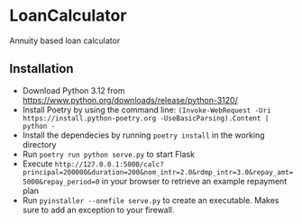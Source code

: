 # LoanCalculator
Annuity based loan calculator

## Installation

- Download Python 3.12 from https://www.python.org/downloads/release/python-3120/
- Install Poetry by using the command line: ``(Invoke-WebRequest -Uri https://install.python-poetry.org -UseBasicParsing).Content | python -``
- Install the dependecies by running ``poetry install`` in the working directory
- Run ``poetry run python serve.py`` to start Flask
- Execute ``http://127.0.0.1:5000/calc?principal=200000&duration=200&nom_intr=2.0&rdmp_intr=3.0&repay_amt=5000&repay_period=0`` in your browser to retrieve an example repayment plan
- Run ``pyinstaller --onefile serve.py`` to create an executable. Makes sure to add an exception to your firewall.